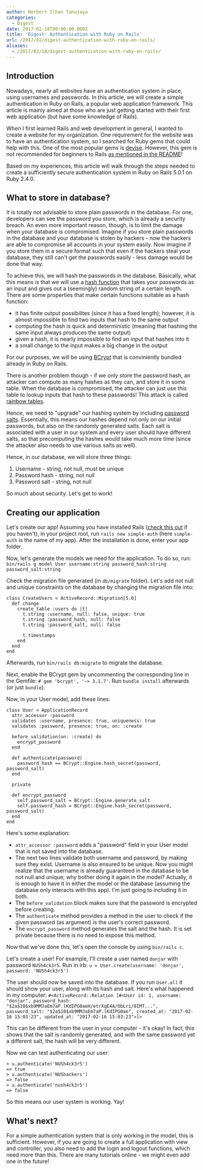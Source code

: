 ```yaml
---
author: Herbert Ilhan Tanujaya
categories:
  - Digest
date: 2017-02-18T00:00:00.000Z
title: 'Digest: Authentication with Ruby on Rails'
url: /2017/02/digest-authentication-with-ruby-on-rails/
aliases:
  - /2017/02/18/digest-authentication-with-ruby-on-rails/
---
```


## Introduction
Nowadays, nearly all websites have an authentication system in place, using
usernames and passwords. In this article, we will create a simple authentication
in Ruby on Rails, a popular web application framework. This article is mainly
aimed at those who are just getting started with their first web application
(but have some knowledge of Rails).

When I first learned Rails and web development in general, I wanted to create
a website for my organization. One requirement for the website was to have an
authentication system, so I searched for Ruby gems that could help with this.
One of the most popular gems is [devise](https://github.com/plataformatec/devise).
However, this gem is not recommended for beginners to Rails
[as mentioned in the README](https://github.com/plataformatec/devise#starting-with-rails)!

Based on my experiences, this article will walk through the steps needed to
create a sufficiently secure authentication system in Ruby on Rails 5.0.1 on
Ruby 2.4.0.

## What to store in database?
It is totally not advisable to store plain passwords in the database. For one,
developers can see the password you store, which is already a security breach.
An even more important reason, though, is to limit the damage when your database
is compromised. Imagine if you store plain passwords in the database and your
database is stolen by hackers - now the hackers are able to compromise all
accounts in your system easily. Now imagine if you store them in a secure format
such that even if the hackers steal your database, they still can't get the
passwords easily - less damage would be done that way.

To achieve this, we will hash the passwords in the database. Basically, what
this means is that we will use a
[hash function](https://en.wikipedia.org/wiki/Cryptographic_hash_function) that
takes your passwords as an input and gives out a (seemingly) random string of
a certain length. There are some properties that make certain functions suitable
as a hash function:
- it has finite output possibilites (since it has a fixed length); however, it
is almost impossible to find two inputs that hash to the same output
- computing the hash is quick and deterministic (meaning that hashing the same
input always produces the same output)
- given a hash, it is nearly impossible to find an input that hashes into it
- a small change to the input makes a big change in the output

For our purposes, we will be using [BCrypt](https://en.wikipedia.org/wiki/Bcrypt)
that is conviniently bundled already in Ruby on Rails.

There is another problem though - if we only store the password hash, an
attacker can compute as many hashes as they can, and store it in some table.
When the database is compromised, the attacker can just use this table to
lookup inputs that hash to these passwords! This attack is called
[rainbow tables](https://en.wikipedia.org/wiki/Rainbow_table).

Hence, we need to "upgrade" our hashing system by including
[password salts](https://en.wikipedia.org/wiki/Salt_(cryptography)).
Essentially, this means our hashes depend not only on our initial passwords, but
also on the randomly generated salts. Each salt is associated with a user in
our system and every user should have different salts, so that precomputing
the hashes would take much more time (since the attacker also needs to use
various salts as well).

Hence, in our database, we will store three things:
1. Username - string, not null, must be unique
2. Password hash - string, not null
3. Password salt - string, not null

So much about security. Let's get to work!

## Creating our application
Let's create our app! Assuming you have installed Rails
([check this out](//installfest.railsbridge.org/installfest/) if you
haven't), in your project root, run `rails new simple-auth` (here `simple-auth`
is the name of my app). After the installation is done, enter your app folder.

Now, let's generate the models we need for the application. To do so, run:
`bin/rails g model User username:string password_hash:string password_salt:string`

Check the migration file generated (in `db/migrate` folder). Let's add not null
and unique constraints on the database by changing the migration file into:
```
class CreateUsers < ActiveRecord::Migration[5.0]
  def change
    create_table :users do |t|
      t.string :username, null: false, unique: true
      t.string :password_hash, null: false
      t.string :password_salt, null: false

      t.timestamps
    end
  end
end
```
Afterwards, run `bin/rails db:migrate` to migrate the database.

Next, enable the BCrypt gem by uncommenting the corresponding line in the
Gemfile: `# gem 'bcrypt', '~> 3.1.7'`. Run `bundle install` afterwards
(or just `bundle`).

Now, in your User model, add these lines:
```
class User < ApplicationRecord
  attr_accessor :password
  validates :username, presence: true, uniqueness: true
  validates :password, presence: true, on: :create

  before_validation(on: :create) do
    encrypt_password
  end

  def authenticate(password)
    password_hash == BCrypt::Engine.hash_secret(password, password_salt)
  end

  private

  def encrypt_password
    self.password_salt = BCrypt::Engine.generate_salt
    self.password_hash = BCrypt::Engine.hash_secret(password, password_salt)
  end
end
```

Here's some explanation:
- `attr_accessor :password` adds a "password" field in your User model that is
not saved into the database.
- The next two lines validate both username and password, by making sure they
exist. Username is also ensured to be unique. Now you might realize that the
username is already guaranteed in the database to be not null and unique; why
bother doing it again in the model? Actually, it is enough to have it in either
the model or the database (assuming the database only interacts with this app).
I'm just going to including it in both.
- The `before_validation` block makes sure that the password is encrypted
before creating.
- The `authenticate` method provides a method in the user to check if the given
password (as argument) is the user's correct password.
- The `encrypt_password` method generates the salt and the hash. It is set
private because there is no need to expose this method.

Now that we've done this, let's open the console by using `bin/rails c`.

Let's create a user! For example, I'll create a user named `donjar` with
password `NUSh4ck3r5`. Run in irb:
`u = User.create(username: 'donjar', password: 'NUSh4ck3r5')`

The user should now be saved into the database. If you run `User.all` it should
show your user, along with its hash and salt. Here's what happened in my
computer:
`#<ActiveRecord::Relation [#<User id: 1, username: "donjar", password_hash: "$2a$10$xb9MMJaEm7aP.lKdIPG0aeH/etrXqE4A/ObLri/8IMT...", password_salt: "$2a$10$xb9MMJaEm7aP.lKdIPG0ae", created_at: "2017-02-16 15:03:23", updated_at: "2017-02-16 15:03:23">]>`

This can be different from the user in your computer - it's okay! In fact, this
shows that the salt is randomly generated, and with the same password yet a
different salt, the hash will be very different.

Now we can test authenticating our user:
```
> u.authenticate('NUSh4ck3r5')
=> true
> u.authenticate('NUShackers')
=> false
> u.authenticate('nush4ck3r5')
=> false
```
So this means our user system is working. Yay!

## What's next?
For a simple authentication system that is only working in the model, this is
sufficient. However, if you are going to create a full application with view
and controller, you also need to add the login and logout functions, which
need more than this. There are many tutorials online - we might even add one
in the future!
